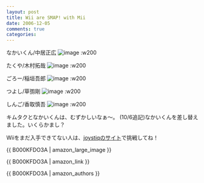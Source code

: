 ```yaml
---
layout: post
title: Wii are SMAP! with Mii
date: 2006-12-05
comments: true
categories:
---
```



なかいくん/中居正広
![image](http://img.f.hatena.ne.jp/images/fotolife/k/keyesberry/20061206/20061206104514.jpg)
:w200

たくや/木村拓哉
![image](http://img.f.hatena.ne.jp/images/fotolife/k/keyesberry/20061205/20061205121828.jpg)
:w200

ごろー/稲垣吾郎
![image](http://img.f.hatena.ne.jp/images/fotolife/k/keyesberry/20061205/20061205121900.jpg)
:w200

つよし/草彅剛
![image](http://img.f.hatena.ne.jp/images/fotolife/k/keyesberry/20061205/20061205121922.jpg)
:w200

しんご/香取慎吾
![image](http://img.f.hatena.ne.jp/images/fotolife/k/keyesberry/20061205/20061205121936.jpg)
:w200

キムタクとなかいくんは、むずかしいなぁ～。
(10/6追記)なかいくんを差し替えました。いくらかまし？

Wiiをまだ入手できてない人は、[joystiqのサイト](http://www.joystiq.com/media/2006/10/mii.swf)で挑戦してね！


{{ B000KFDO3A | amazon_large_image }}

{{ B000KFDO3A | amazon_link }}

{{ B000KFDO3A | amazon_authors }}